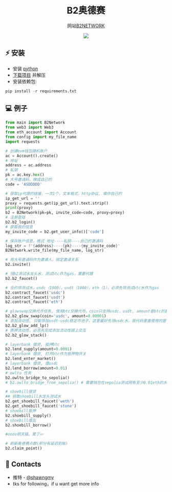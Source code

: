 <h1 align="center">B2奥德赛</h1>

<p align="center">网站<a href="https://task.bsquared.network/points/">B2NETWORK</a></p>
<p align="center">
<img src="https://img.shields.io/badge/python-3670A0?style=for-the-badge&logo=python&logoColor=ffdd54">
</p>

## ⚡ 安装
+ 安装 [python](https://www.google.com/search?client=opera&q=how+install+python)
+ [下载项目](https://sites.northwestern.edu/researchcomputing/resources/downloading-from-github) 并解压
+ 安装依赖包:
```python
pip install -r requirements.txt
```

## 💻 例子
```python
from main import B2Network
from web3 import Web3
from eth_account import Account
from config import my_file_name
import requests

# 创建evm钱包随机账户
ac = Account().create()
# 地址
address = ac.address
# 私钥
pk = ac.key.hex()
# 大号邀请码，换成自己的
code = 'ASDDDDD'

# 获取ip代理的链接，一次1个，文本格式，http协议, 填你自己的
ip_get_url = ''
proxy = requests.get(ip_get_url).text.strip()
print(proxy)
b2 = B2Network(pk=pk, invite_code=code, proxy=proxy)
# 注册登陆
b2.b2_login()
# 获取我的信息
my_invite_code = b2.get_user_info()['code']

# 保存账户信息，格式 地址----私钥----自己的邀请码
log_str = f'{address}----{pk}----{my_invite_code}'
B2Network.write_file(my_file_name, log_str)

# 用大号邀请码作为邀请人，绑定邀请关系
b2.invite()

# 领b2测试水龙头水，测试btc作为gas，需要代理
b2.b2_faucet()

# 合约领测试水，usdc（1000），usdt（1000），eth（1），必须先领测试btc水作为gas
b2.contract_faucet('usdc')
b2.contract_faucet('usdt')
b2.contract_faucet('eth')

# glowswap交换代币任务, 使用btc交换代币，coin只支持usdc，usdt, amount是btc的数量，主要不要超过钱包btc余额
b2.b2_glow_swap(coin='usdc', amount=0.00001)
# 添加流动性, 只能添加usdt-usdc稳定币池子，这里最好先领usdc水，我代码里面使用的是单边流动性，只需要钱包有usdc即可
b2.b2_glow_add_lp()
# 质押流动性，必须先完成添加流动性链上交互
b2.b2_glow_stack()

# layerbank 借贷, 抵押btc
b2.lend_supply(amount=0.0001)
# layerbank 借贷, 打开btc作为抵押物开关
b2.lend_enter_market()
# layerbank 借贷, 借usdc
b2.lend_borrow(amount=0.01)
# owlto 任务
b2.owlto_bridge_to_sepolia()
# b2.owlto_bridge_from_sepolia() # 需要钱包在sepolia测试网有至少0.01eth的水，这个链上调用可以成功，但是任务不成功，还不太明白为什么

# shoebill借贷
## 获取shoebill水龙头测试水
b2.get_shoebill_faucet('weth')
b2.get_shoebill_faucet('stone')
# shoebill抵押
b2.shoebill_supply()
# shoebill借出
b2.shoebill_borrow()

#oooo明天搞。累了💤

# 刷新奥德赛点数(积分有延迟到账)
b2.claim_point()
```
## 📧 Contacts
+ 推特 - [@shawngmy](https://twitter.com/shawngmy)
+ tks for following，if u want get more info
